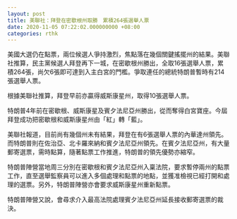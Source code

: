 ```yaml
---
layout: post
title: 美聯社：拜登在密歇根州取勝　累積264張選舉人票
date: 2020-11-05 07:22:02.000000000 +08:00
categories: rthk
---
```


美國大選仍在點票，兩位候選人爭持激烈，焦點落在幾個關鍵搖擺州的結果。美聯社推算，民主黨候選人拜登再下一城，在密歇根州勝出，全取16張選舉人票，累積264張，尚欠6張即可達到入主白宮的門檻。爭取連任的總統特朗普暫時有214張選舉人票。

根據美聯社推算，拜登早前亦贏得威斯康星州，取得10張選舉人票。

特朗普4年前在密歇根、威斯康星及賓夕法尼亞州勝出，從而奪得白宮寶座。今屆拜登成功把密歇根和威斯康星州由「紅」轉「藍」。

美聯社報道，目前尚有幾個州未有結果，拜登在有6張選舉人票的內華達州領先。而特朗普則在佐治亞、北卡羅來納和賓夕法尼亞州領先。在賓夕法尼亞州，有大量郵寄選票，需時點算，隨著點票工作推進，特朗普的領先優勢亦縮窄。

特朗普陣營當地周三分別在密歇根和賓夕法尼亞州入稟法院，要求暫停兩州的點票工作，直至選舉監察員可以進入多個處理和點票的地點，並獲准檢視已經打開和處理的選票。另外，特朗普陣營亦會要求威斯康星州重新點票。

特朗普陣營又說，會尋求介入最高法院處理賓夕法尼亞州延長接收郵寄選票的裁決。
